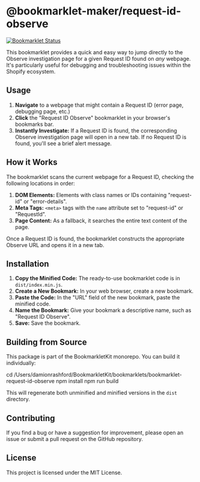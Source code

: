 # @bookmarklet-maker/request-id-observe

[![Bookmarklet Status](https://img.shields.io/badge/status-ready-brightgreen.svg)](https://shields.io/)

This bookmarklet provides a quick and easy way to jump directly to the Observe investigation page for a given Request ID found on *any* webpage. It's particularly useful for debugging and troubleshooting issues within the Shopify ecosystem.

## Usage

1. **Navigate** to a webpage that might contain a Request ID (error page, debugging page, etc.)
2. **Click** the "Request ID Observe" bookmarklet in your browser's bookmarks bar.
3. **Instantly Investigate:** If a Request ID is found, the corresponding Observe investigation page will open in a new tab. If no Request ID is found, you'll see a brief alert message.

## How it Works

The bookmarklet scans the current webpage for a Request ID, checking the following locations in order:

1. **DOM Elements:** Elements with class names or IDs containing "request-id" or "error-details".
2. **Meta Tags:** `<meta>` tags with the `name` attribute set to "request-id" or "RequestId".
3. **Page Content:** As a fallback, it searches the entire text content of the page.

Once a Request ID is found, the bookmarklet constructs the appropriate Observe URL and opens it in a new tab.

## Installation

1. **Copy the Minified Code:** The ready-to-use bookmarklet code is in `dist/index.min.js`.
2. **Create a New Bookmark:** In your web browser, create a new bookmark.
3. **Paste the Code:** In the "URL" field of the new bookmark, paste the minified code.
4. **Name the Bookmark:** Give your bookmark a descriptive name, such as "Request ID Observe".
5. **Save:** Save the bookmark.

## Building from Source

This package is part of the BookmarkletKit monorepo. You can build it individually:

cd /Users/damionrashford/BookmarkletKit/bookmarklets/bookmarklet-request-id-observe
npm install
npm run build

This will regenerate both unminified and minified versions in the `dist` directory.

## Contributing

If you find a bug or have a suggestion for improvement, please open an issue or submit a pull request on the GitHub repository.

## License

This project is licensed under the MIT License.